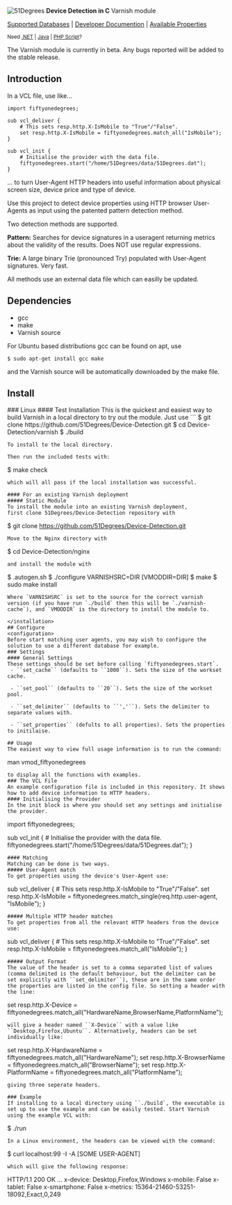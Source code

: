 ![51Degrees](https://51degrees.com/DesktopModules/FiftyOne/Distributor/Logo.ashx?utm_source=github&utm_medium=repository&utm_content=readme_main&utm_campaign=varnish-open-source "THE Fastest and Most Accurate Device Detection") **Device Detection in C** Varnish module

[Supported Databases](https://51degrees.com/compare-data-options?utm_source=github&utm_medium=repository&utm_content=compare-data-options&utm_campaign=varnish-open-source "Different device databases which can be used with 51Degrees device detection") | [Developer Documention](https://51degrees.com/support/documentation?utm_source=github&utm_medium=repository&utm_content=documentation&utm_campaign=varnish-open-source "Full getting started guide and advanced developer documentation") | [Available Properties](https://51degrees.com/resources/property-dictionary?utm_source=github&utm_medium=repository&utm_content=property_dictionary&utm_campaign=varnish-open-source "View all available properties and values")

<sup>Need [.NET](https://github.com/51Degrees/.NET-Device-Detection "THE Fastest and most Accurate device detection for .NET") | [Java](https://github.com/51Degrees/Java-Device-Detection "THE Fastest and most Accurate device detection for Java") | [PHP Script](https://github.com/51Degrees/51Degrees-PHP)?</sup>

The Varnish module is currently in beta. Any bugs reported will be added to the stable release.

## Introduction

In a VCL file, use like...
```varnish
import fiftyonedegrees;

sub vcl_deliver {
    # This sets resp.http.X-IsMobile to "True"/"False".
    set resp.http.X-IsMobile = fiftyonedegrees.match_all("IsMobile");
}

sub vcl_init {
    # Initialise the provider with the data file.
	fiftyonedegrees.start("/home/51Degrees/data/51Degrees.dat");
}
```
... to turn User-Agent HTTP headers into useful information about physical screen size, device price and type of device.

Use this project to detect device properties using HTTP browser User-Agents as input using the patented pattern detection method.

Two detection methods are supported.

**Pattern:**  Searches for device signatures in a useragent returning metrics about the validity of the results. Does NOT use regular expressions.

**Trie:** A large binary Trie (pronounced Try) populated with User-Agent signatures. Very fast.

All methods use an external data file which can easilly be updated.

## Dependencies
- gcc
- make
- Varnish source

For Ubuntu based distributions gcc can be found on apt, use
```
$ sudo apt-get install gcc make
```
and the Varnish source will be automatically downloaded by the make file.

## Install
<installation>
### Linux
#### Test Installation
This is the quickest and easiest way to build Varnish in a local directory to try out the module. Just use
```
$ git clone https://github.com/51Degrees/Device-Detection.git
$ cd Device-Detection/varnish
$ ./build

```
To install to the local directory.

Then run the included tests with:
```
$ make check
```
which will all pass if the local installation was successful.

#### For an existing Varnish deployment
##### Static Module
To install the module into an existing Varnish deployment,
first clone 51Degrees/Device-Detection repository with
```
$ git clone https://github.com/51Degrees/Device-Detection.git
```
Move to the Nginx directory with
```
$ cd Device-Detection/nginx
```
and install the module with
```
$ .autogen.sh
$ ./configure VARNISHSRC=DIR [VMODDIR=DIR]
$ make
$ sudo make install

```
Where `VARNISHSRC` is set to the source for the correct varnish version (if you have run `./build` then this will be `./varnish-cache`), and `VMODDIR` is the directory to install the module to.

</installation>
## Configure
<configuration>
Before start matching user agents, you may wish to configure the solution to use a different database for example.
### Settings
#### General Settings
These settings should be set before calling `fiftyonedegrees.start`.
 - ``set_cache`` (defaults to ``1000``). Sets the size of the workset cache.
 
 - ``set_pool`` (defaults to ``20``). Sets the size of the workset pool.
 
 - ``set_delimiter`` (defaults to ``','``). Sets the delimiter to separate values with.
 
 - ``set_properties`` (defults to all properties). Sets the properties to initilaise.

## Usage
The easiest way to view full usage information is to run the command:
```
man vmod_fiftyonedegrees
```
to display all the functions with examples.
### The VCL File
An example configuration file is included in this repository. It shows how to add device information to HTTP headers.
#### Initialising the Provider
In the init block is where you should set any settings and initialise the provider.
```
import fiftyonedegrees;

sub vcl_init {
    # Initialise the provider with the data file.
    fiftyonedegrees.start("/home/51Degrees/data/51Degrees.dat");
}
```
#### Matching
Matching can be done is two ways.
##### User-Agent match
To get properties using the device's User-Agent use:
```
sub vcl_deliver {
        # This sets resp.http.X-IsMobile to "True"/"False".
        set resp.http.X-IsMobile = fiftyonedegrees.match_single(req.http.user-agent, "IsMobile");
}
```
##### Multiple HTTP header matches
To get properties from all the relevant HTTP headers from the device use:
```
sub vcl_deliver {
        # This sets resp.http.X-IsMobile to "True"/"False".
        set resp.http.X-IsMobile = fiftyonedegrees.match_all("IsMobile");
}
```
##### Output Format
The value of the header is set to a comma separated list of values (comma delimited is the default behaviour, but the delimiter can be set explicitly with ``set_delimiter``), these are in the same order the properties are listed in the config file. So setting a header with the line:
```
set resp.http.X-Device = fiftyonedegrees.match_all("HardwareName,BrowserName,PlatformName");
```
will give a header named ``X-Device`` with a value like ``Desktop,Firefox,Ubuntu``. Alternatively, headers can be set individually like:
```
set resp.http.X-HardwareName = fiftyonedegrees.match_all("HardwareName");
set resp.http.X-BrowserName = fiftyonedegrees.match_all("BrowserName");
set resp.http.X-PlatformName = fiftyonedegrees.match_all("PlatformName");
```
giving three seperate headers.

### Example
If installing to a local directory using ``./build`, the executable is set up to use the example and can be easily tested. Start Varnish using the example VCL with:
```
$ ./run
```
In a Linux environment, the headers can be viewed with the command:
```
$ curl localhost:99 -I -A [SOME USER-AGENT]
```
which will give the following response:
```
HTTP/1.1 200 OK
...
x-device: Desktop,Firefox,Windows
x-mobile: False
x-tablet: False
x-smartphone: False
x-metrics: 15364-21460-53251-18092,Exact,0,249
```
